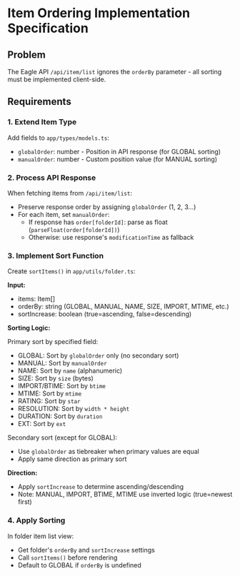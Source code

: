 # Item Ordering Implementation Specification

## Problem

The Eagle API `/api/item/list` ignores the `orderBy` parameter - all sorting must be implemented client-side.

## Requirements

### 1. Extend Item Type
Add fields to `app/types/models.ts`:
- `globalOrder`: number - Position in API response (for GLOBAL sorting)
- `manualOrder`: number - Custom position value (for MANUAL sorting)

### 2. Process API Response
When fetching items from `/api/item/list`:
- Preserve response order by assigning `globalOrder` (1, 2, 3...)
- For each item, set `manualOrder`:
  - If response has `order[folderId]`: parse as float (`parseFloat(order[folderId])`)
  - Otherwise: use response's `modificationTime` as fallback

### 3. Implement Sort Function
Create `sortItems()` in `app/utils/folder.ts`:

**Input:**
- items: Item[]
- orderBy: string (GLOBAL, MANUAL, NAME, SIZE, IMPORT, MTIME, etc.)
- sortIncrease: boolean (true=ascending, false=descending)

**Sorting Logic:**

Primary sort by specified field:
- GLOBAL: Sort by `globalOrder` only (no secondary sort)
- MANUAL: Sort by `manualOrder`
- NAME: Sort by `name` (alphanumeric)
- SIZE: Sort by `size` (bytes)
- IMPORT/BTIME: Sort by `btime`
- MTIME: Sort by `mtime`
- RATING: Sort by `star`
- RESOLUTION: Sort by `width * height`
- DURATION: Sort by `duration`
- EXT: Sort by `ext`

Secondary sort (except for GLOBAL):
- Use `globalOrder` as tiebreaker when primary values are equal
- Apply same direction as primary sort

**Direction:**
- Apply `sortIncrease` to determine ascending/descending
- Note: MANUAL, IMPORT, BTIME, MTIME use inverted logic (true=newest first)

### 4. Apply Sorting
In folder item list view:
- Get folder's `orderBy` and `sortIncrease` settings
- Call `sortItems()` before rendering
- Default to GLOBAL if `orderBy` is undefined